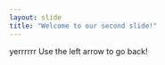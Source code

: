 ```yaml
---
layout: slide
title: "Welcome to our second slide!"
---
```

yerrrrrr
Use the left arrow to go back!
